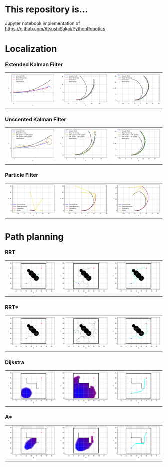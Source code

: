 # This repository is...

Jupyter notebook implementation of https://github.com/AtsushiSakai/PythonRobotics


# Localization

### Extended Kalman Filter

|  |  |  |
| :---: | :---: | :---: |
| ![alt](./Localization/extended_kalman_filter/extended_kalman_filter1.png) | ![alt](./Localization/extended_kalman_filter/extended_kalman_filter2.png) | ![alt](./Localization/extended_kalman_filter/extended_kalman_filter3.png) |

### Unscented Kalman Filter

|  |  |  |
| :---: | :---: | :---: |
| ![alt](./Localization/unscented_kalman_filter/unscented_kalman_filter1.png) | ![alt](./Localization/unscented_kalman_filter/unscented_kalman_filter2.png) | ![alt](./Localization/unscented_kalman_filter/unscented_kalman_filter3.png) |

### Particle Filter

|  |  |  |
| :---: | :---: | :---: |
| ![alt](./Localization/particle_filter/particle_filter1.png) | ![alt](./Localization/particle_filter/particle_filter2.png) | ![alt](./Localization/particle_filter/particle_filter3.png) |


# Path planning

### RRT

|  |  |  |
| :---: | :---: | :---: |
| ![alt](./PathPlanning/RRT/rrt1.png) | ![alt](./PathPlanning/RRT/rrt2.png) | ![alt](./PathPlanning/RRT/rrt3.png) |

### RRT*

|  |  |  |
| :---: | :---: | :---: |
| ![alt](./PathPlanning/RRTStar/rrt_star1.png) | ![alt](./PathPlanning/RRTStar/rrt_star2.png) | ![alt](./PathPlanning/RRTStar/rrt_star3.png) |

### Dijkstra

|  |  |  |
| :---: | :---: | :---: |
| ![alt](./PathPlanning/Dijkstra/dijkstra1.png) | ![alt](./PathPlanning/Dijkstra/dijkstra2.png) | ![alt](./PathPlanning/Dijkstra/dijkstra3.png) |

### A*

|  |  |  |
| :---: | :---: | :---: |
| ![alt](./PathPlanning/AStar/a_star1.png) | ![alt](./PathPlanning/AStar/a_star2.png) | ![alt](./PathPlanning/AStar/a_star3.png) |
